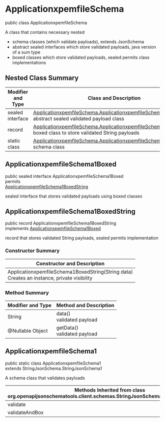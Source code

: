 # ApplicationxpemfileSchema
public class ApplicationxpemfileSchema<br>

A class that contains necessary nested
- schema classes (which validate payloads), extends JsonSchema
- abstract sealed interfaces which store validated payloads, java version of a sum type
- boxed classes which store validated payloads, sealed permits class implementations

## Nested Class Summary
| Modifier and Type | Class and Description |
| ----------------- | ---------------------- |
| sealed interface | [ApplicationxpemfileSchema.ApplicationxpemfileSchema1Boxed](#applicationxpemfileschema1boxed)<br> abstract sealed validated payload class |
| record | [ApplicationxpemfileSchema.ApplicationxpemfileSchema1BoxedString](#applicationxpemfileschema1boxedstring)<br> boxed class to store validated String payloads |
| static class | [ApplicationxpemfileSchema.ApplicationxpemfileSchema1](#applicationxpemfileschema1)<br> schema class |

## ApplicationxpemfileSchema1Boxed
public sealed interface ApplicationxpemfileSchema1Boxed<br>
permits<br>
[ApplicationxpemfileSchema1BoxedString](#applicationxpemfileschema1boxedstring)

sealed interface that stores validated payloads using boxed classes

## ApplicationxpemfileSchema1BoxedString
public record ApplicationxpemfileSchema1BoxedString<br>
implements [ApplicationxpemfileSchema1Boxed](#applicationxpemfileschema1boxed)

record that stores validated String payloads, sealed permits implementation

### Constructor Summary
| Constructor and Description |
| --------------------------- |
| ApplicationxpemfileSchema1BoxedString(String data)<br>Creates an instance, private visibility |

### Method Summary
| Modifier and Type | Method and Description |
| ----------------- | ---------------------- |
| String | data()<br>validated payload |
| @Nullable Object | getData()<br>validated payload |

## ApplicationxpemfileSchema1
public static class ApplicationxpemfileSchema1<br>
extends StringJsonSchema.StringJsonSchema1

A schema class that validates payloads

| Methods Inherited from class org.openapijsonschematools.client.schemas.StringJsonSchema.StringJsonSchema1 |
| ------------------------------------------------------------------ |
| validate                                                           |
| validateAndBox                                                     |
